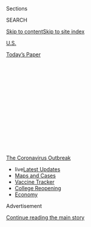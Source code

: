 <div id="app">

<div>

<div>

<div>

<div class="NYTAppHideMasthead css-1q2w90k e1suatyy0">

<div class="section css-ui9rw0 e1suatyy2">

<div class="css-eph4ug er09x8g0">

<div class="css-6n7j50">

</div>

<span class="css-1dv1kvn">Sections</span>

<div class="css-10488qs">

<span class="css-1dv1kvn">SEARCH</span>

</div>

[Skip to content](#site-content)[Skip to site
index](#site-index)

</div>

<div id="masthead-section-label" class="css-1wr3we4 eaxe0e00">

[U.S.](https://www.nytimes3xbfgragh.onion/section/us)

</div>

<div class="css-10698na e1huz5gh0">

</div>

</div>

<div id="masthead-bar-one" class="section hasLinks css-15hmgas e1csuq9d3">

<div class="css-uqyvli e1csuq9d0">

</div>

<div class="css-1uqjmks e1csuq9d1">

</div>

<div class="css-9e9ivx">

[](https://myaccount.nytimes3xbfgragh.onion/auth/login?response_type=cookie&client_id=vi)

</div>

<div class="css-1bvtpon e1csuq9d2">

[Today’s
Paper](https://www.nytimes3xbfgragh.onion/section/todayspaper)

</div>

</div>

</div>

</div>

<div data-aria-hidden="false">

<div id="site-content" data-role="main">

<div>

<div class="css-1aor85t" style="opacity:0.000000001;z-index:-1;visibility:hidden">

<div class="css-1hqnpie">

<div class="css-epjblv">

<span class="css-17xtcya">[U.S.](/section/us)</span><span class="css-x15j1o">|</span><span class="css-fwqvlz">The
Mask Slackers of
1918</span>

</div>

<div class="css-k008qs">

<div class="css-1iwv8en">

<span class="css-18z7m18"></span>

<div>

</div>

</div>

<span class="css-1n6z4y">https://nyti.ms/2XpK4vD</span>

<div class="css-1705lsu">

<div class="css-4xjgmj">

<div class="css-4skfbu" data-role="toolbar" data-aria-label="Social Media Share buttons, Save button, and Comments Panel with current comment count" data-testid="share-tools">

  - 
  - 
  - 
  - 
    
    <div class="css-6n7j50">
    
    </div>

  - 
  - 

</div>

</div>

</div>

</div>

</div>

</div>

<div id="NYT_TOP_BANNER_REGION" class="css-13pd83m">

<div>

<div id="styln-prism-menu-1592847958612" class="section interactive-content interactive-size-medium css-1edisqu">

<div class="css-17ih8de interactive-body">

<div id="scroll-container" class="css-1gj85ro">

[<span class="styln-title-wrap"><span class="css-1pje3qr">The
Coronavirus</span><span class="css-1pje3qr">
Outbreak</span></span>](https://www.nytimes3xbfgragh.onion/news-event/coronavirus?action=click&pgtype=Article&state=default&region=TOP_BANNER&context=storylines_menu)

  - <span class="css-kqxiym" data-emphasize="true">live</span>[Latest
    Updates](https://www.nytimes3xbfgragh.onion/2020/08/04/world/coronavirus-cases.html?action=click&pgtype=Article&state=default&region=TOP_BANNER&context=storylines_menu)
  - [Maps and
    Cases](https://www.nytimes3xbfgragh.onion/interactive/2020/us/coronavirus-us-cases.html?action=click&pgtype=Article&state=default&region=TOP_BANNER&context=storylines_menu)
  - [Vaccine
    Tracker](https://www.nytimes3xbfgragh.onion/interactive/2020/science/coronavirus-vaccine-tracker.html?action=click&pgtype=Article&state=default&region=TOP_BANNER&context=storylines_menu)
  - [College
    Reopening](https://www.nytimes3xbfgragh.onion/2020/08/02/us/covid-college-reopening.html?action=click&pgtype=Article&state=default&region=TOP_BANNER&context=storylines_menu)
  - [Economy](https://www.nytimes3xbfgragh.onion/live/2020/08/04/business/stock-market-today-coronavirus?action=click&pgtype=Article&state=default&region=TOP_BANNER&context=storylines_menu)

</div>

</div>

</div>

</div>

</div>

<div id="top-wrapper" class="css-1sy8kpn">

<div id="top-slug" class="css-l9onyx">

Advertisement

</div>

[Continue reading the main
story](#after-top)

<div class="ad top-wrapper" style="text-align:center;height:100%;display:block;min-height:250px">

<div id="top" class="place-ad" data-position="top" data-size-key="top">

</div>

</div>

<div id="after-top">

</div>

</div>

<div>

<div id="sponsor-wrapper" class="css-1hyfx7x">

<div id="sponsor-slug" class="css-19vbshk">

Supported by

</div>

[Continue reading the main
story](#after-sponsor)

<div id="sponsor" class="ad sponsor-wrapper" style="text-align:center;height:100%;display:block">

</div>

<div id="after-sponsor">

</div>

</div>

<div class="css-186x18t">

</div>

<div class="css-1vkm6nb ehdk2mb0">

# The Mask Slackers of 1918

</div>

As the influenza pandemic swept across the United States in 1918 and
1919, masks took a role in political and cultural wars.

<div class="css-79elbk" data-testid="photoviewer-wrapper">

<div class="css-z3e15g" data-testid="photoviewer-wrapper-hidden">

</div>

<div class="css-1a48zt4 ehw59r15" data-testid="photoviewer-children">

![<span class="css-16f3y1r e13ogyst0" data-aria-hidden="true">People
waiting for masks in San Francisco in
1918.</span><span class="css-cnj6d5 e1z0qqy90" itemprop="copyrightHolder"><span class="css-1ly73wi e1tej78p0">Credit...</span><span><span>Hamilton
Henry Dobbin, via California State
Library</span></span></span>](https://static01.graylady3jvrrxbe.onion/images/2020/07/16/multimedia/00xp-1918masks-03/00xp-1918masks-03-articleLarge.jpg?quality=75&auto=webp&disable=upscale)

</div>

</div>

<div class="css-18e8msd">

<div class="css-vp77d3 epjyd6m0">

<div class="css-hus3qt ey68jwv0" data-aria-hidden="true">

[![Christine
Hauser](https://static01.graylady3jvrrxbe.onion/images/2018/02/16/multimedia/author-christine-hauser/author-christine-hauser-thumbLarge.jpg
"Christine Hauser")](https://www.nytimes3xbfgragh.onion/by/christine-hauser)

</div>

<div class="css-1baulvz">

By [<span class="css-1baulvz last-byline" itemprop="name">Christine
Hauser</span>](https://www.nytimes3xbfgragh.onion/by/christine-hauser)

</div>

</div>

  - 
    
    <div class="css-ld3wwf e16638kd2">
    
    Published Aug. 3, 2020Updated Aug. 4, 2020,
    <span class="css-epvm6">9:16 a.m.
    ET</span>
    
    </div>

  - 
    
    <div class="css-4xjgmj">
    
    <div class="css-pvvomx" data-role="toolbar" data-aria-label="Social Media Share buttons, Save button, and Comments Panel with current comment count" data-testid="share-tools">
    
      - 
      - 
      - 
      - 
        
        <div class="css-6n7j50">
        
        </div>
    
      - 
      - 
    
    </div>
    
    </div>

</div>

</div>

<div class="section meteredContent css-1r7ky0e" name="articleBody" itemprop="articleBody">

<div class="css-1fanzo5 StoryBodyCompanionColumn">

<div class="css-53u6y8">

The masks were called muzzles, germ shields and dirt traps. They gave
people a “pig-like snout.” Some people snipped holes in their masks to
smoke cigars. Others fastened them to dogs in mockery. Bandits used them
to rob banks.

More than a century ago, as the 1918 influenza pandemic raged in the
United States, masks of gauze and cheesecloth became the facial front
lines in the battle against the virus. But as they have now, the masks
also stoked political division. Then, as now, medical authorities urged
the wearing of masks to help slow the spread of disease. And then, as
now, some people resisted.

In 1918 and 1919, as bars, saloons, restaurants, theaters and schools
were closed, masks became a scapegoat, a symbol of government overreach,
inspiring protests, petitions and defiant bare-face gatherings. All the
while, thousands of Americans were dying in a deadly pandemic.

## 1918: The infection spreads.

The first infections were identified in March, at an Army base in
Kansas, where 100 soldiers were infected. Within a week, the [number of
flu cases grew
fivefold,](https://www.cdc.gov/flu/pandemic-resources/1918-commemoration/pandemic-timeline-1918.htm)
and soon the disease was taking hold across the country, prompting some
cities to impose quarantines and mask orders to contain it.

</div>

</div>

<div class="css-1fanzo5 StoryBodyCompanionColumn">

<div class="css-53u6y8">

By the fall of 1918, seven cities — San Francisco, Seattle, Oakland,
Sacramento, Denver, Indianapolis and Pasadena, Calif. — had put in
effect mandatory face mask laws, said [Dr. Howard
Markel](http://chm.med.umich.edu/about/howard-markel-m-d-ph-d/), a
historian of epidemics and the author of
“[Quarantine\!](https://jhupbooks.press.jhu.edu/title/quarantine)”

Organized resistance to mask wearing was not common, Dr. Markel said,
but it was present. “There were flare-ups, there were scuffles and there
were occasional groups, like the Anti-Mask League,” he said, “but that
is the exception rather than the rule.”

At the forefront of the safety measures was San Francisco, where a man
returning from a trip to Chicago apparently carried the virus home,
according to [archives about the pandemic at the University of
Michigan.](http://www.influenzaarchive.org/cities/city-sanfrancisco.html)

By the end of October, there were more than 60,000 cases statewide, with
7,000 of them in San Francisco. It soon became known as the “masked
city.”

</div>

</div>

<div class="css-79elbk" data-testid="photoviewer-wrapper">

<div class="css-z3e15g" data-testid="photoviewer-wrapper-hidden">

</div>

<div class="css-1a48zt4 ehw59r15" data-testid="photoviewer-children">

![<span class="css-16f3y1r e13ogyst0" data-aria-hidden="true">Workers at
an information desk wearing masks in San Francisco in
1918.</span><span class="css-cnj6d5 e1z0qqy90" itemprop="copyrightHolder"><span class="css-1ly73wi e1tej78p0">Credit...</span><span>Hamilton
Henry Dobbin, via California State
Library</span></span>](https://static01.graylady3jvrrxbe.onion/images/2020/07/16/multimedia/00xp-1918masks-06/00xp-1918masks-06-articleLarge.jpg?quality=75&auto=webp&disable=upscale)

</div>

</div>

<div class="css-1fanzo5 StoryBodyCompanionColumn">

<div class="css-53u6y8">

“The Mask Ordinance,” signed by Mayor James Rolph on Oct. 22, made San
Francisco the first American city to require face coverings, which had
to be four layers thick.

</div>

</div>

<div class="css-1fanzo5 StoryBodyCompanionColumn">

<div class="css-53u6y8">

## Masks that looked like ‘slabs of ravioli’

Resisters complained about appearance, comfort and freedom, even after
the flu [killed an estimated 195,000 Americans in October
alone.](https://www.cdc.gov/flu/pandemic-resources/1918-commemoration/pandemic-timeline-1918.htm)

Alma Whitaker, writing in The Los Angeles Times on Oct. 22, 1918,
reviewed masks’ impact on society and celebrity, saying famous people
shunned them because it was “so horrid” to go unrecognized.

“The big restaurants are the funniest sights, with all the waiters and
diners masked, the latter just raising their screen to pop in a mouthful
of food,” she
wrote.

<div id="NYT_MAIN_CONTENT_1_REGION" class="css-9tf9ac">

<div>

<div id="styln-covid-updates-world" class="section interactive-content interactive-size-medium css-1ftcdic">

<div class="css-17ih8de interactive-body">

<div id="styln-briefing-block" data-asset-id="QXJ0aWNsZTpueXQ6Ly9hcnRpY2xlLzNhNGMwYWI5LWIwY2QtNWQwOS1hZTgwLTdjMGU3ZTA1OWQ2OA==">

<div class="briefing-block-header-section">

# [Latest Updates: Global Coronavirus Outbreak](https://www.nytimes3xbfgragh.onion/2020/08/04/world/coronavirus-cases.html?action=click&pgtype=Article&state=default&region=MAIN_CONTENT_1&context=storylines_live_updates)

<div class="briefing-block-ts">

Updated 2020-08-04T18:55:17.683Z

</div>

</div>

  - [Public and private schools in Maryland and elsewhere are divided
    over in-person
    instruction.](https://www.nytimes3xbfgragh.onion/2020/08/04/world/coronavirus-cases.html?action=click&pgtype=Article&state=default&region=MAIN_CONTENT_1&context=storylines_live_updates#link-4825b93)
  - [N.Y.C.’s health commissioner resigns after clashing with the mayor
    over the
    virus.](https://www.nytimes3xbfgragh.onion/2020/08/04/world/coronavirus-cases.html?action=click&pgtype=Article&state=default&region=MAIN_CONTENT_1&context=storylines_live_updates#link-4d1eafa8)
  - [‘Long days, long nights’: Washington prepares for a prolonged fight
    over virus
    relief.](https://www.nytimes3xbfgragh.onion/2020/08/04/world/coronavirus-cases.html?action=click&pgtype=Article&state=default&region=MAIN_CONTENT_1&context=storylines_live_updates#link-6b644638)

<div class="briefing-block-footer">

<div class="briefing-block-footer-meta">

[See more
updates](https://www.nytimes3xbfgragh.onion/2020/08/04/world/coronavirus-cases.html?action=click&pgtype=Article&state=default&region=MAIN_CONTENT_1&context=storylines_live_updates)

</div>

<div class="briefing-block-briefinglinks">

<span>More live coverage:</span>
[Markets](https://www.nytimes3xbfgragh.onion/live/2020/08/04/business/stock-market-today-coronavirus?action=click&pgtype=Article&state=default&region=MAIN_CONTENT_1&context=storylines_live_updates)

</div>

</div>

</div>

</div>

</div>

</div>

</div>

When Ms. Whitaker herself declined to wear one, she was “forcibly taken”
to the Red Cross as a “slacker,” and ordered to make one and put it
on.

</div>

</div>

<div class="css-79elbk" data-testid="photoviewer-wrapper">

<div class="css-z3e15g" data-testid="photoviewer-wrapper-hidden">

</div>

<div class="css-1a48zt4 ehw59r15" data-testid="photoviewer-children">

<div class="css-1xdhyk6 erfvjey0">

<span class="css-1ly73wi e1tej78p0">Image</span>

<div class="css-zjzyr8">

<div data-testid="lazyimage-container" style="height:286.1333333333333px">

</div>

</div>

</div>

<span class="css-16f3y1r e13ogyst0" data-aria-hidden="true">A policeman
wearing a flu mask talking to a couple, one masked, one
not.</span><span class="css-cnj6d5 e1z0qqy90" itemprop="copyrightHolder"><span class="css-1ly73wi e1tej78p0">Credit...</span><span>Hamilton
Henry Dobbin, via California State Library</span></span>

</div>

</div>

<div class="css-1fanzo5 StoryBodyCompanionColumn">

<div class="css-53u6y8">

The San Francisco Chronicle said the simplest type of mask was of folded
gauze affixed with elastic or tape. The police went for gauze masks,
which resembled an unflattering “nine ordinary slabs of ravioli arranged
in a square.”

</div>

</div>

<div class="css-1fanzo5 StoryBodyCompanionColumn">

<div class="css-53u6y8">

There was room for creativity. Some of the coverings were “fearsome
looking machines” that lent a “pig-like aspect” to the wearer’s face.

## Mask court

The penalty for violators was $5 to $10, or 10 days’ imprisonment.

On Nov. 9, 1,000 people were arrested, The San Francisco Chronicle
reported. City prisons swelled to standing room only; police shifts and
court sessions were added to help manage.

“Where is your mask?” Judge Mathew Brady asked offenders at the Hall of
Justice, where sessions dragged into night. Some gave fake names, said
they just wanted to light a cigar or that they hated following laws.

Jail terms of 8 hours to 10 days were given out. Those who could not pay
$5 were jailed for 48
hours.

</div>

</div>

<div class="css-79elbk" data-testid="photoviewer-wrapper">

<div class="css-z3e15g" data-testid="photoviewer-wrapper-hidden">

</div>

<div class="css-1a48zt4 ehw59r15" data-testid="photoviewer-children">

<div class="css-1xdhyk6 erfvjey0">

<span class="css-1ly73wi e1tej78p0">Image</span>

<div class="css-zjzyr8">

<div data-testid="lazyimage-container" style="height:257.77777777777777px">

</div>

</div>

</div>

<span class="css-16f3y1r e13ogyst0" data-aria-hidden="true">Rail
commuters wearing white protective masks, one with the additional
message “wear a mask or go to jail,” during the 1918 influenza pandemic
in
California.</span><span class="css-cnj6d5 e1z0qqy90" itemprop="copyrightHolder"><span class="css-1ly73wi e1tej78p0">Credit...</span><span>Vintage
Space/Alamy</span></span>

</div>

</div>

<div class="css-1fanzo5 StoryBodyCompanionColumn">

<div class="css-53u6y8">

## The ‘mask slacker’ of San Francisco is shot.

On Oct. 28, a blacksmith named James Wisser stood on Powell and Market
streets in front of a drugstore, urging a crowd to dispose of their
masks, which he described as “bunk.”

A health inspector, Henry D. Miller, led him to the drugstore to buy a
mask.

At the door, Mr. Wisser struck Mr. Miller with a sack of silver dollars
and knocked him to the ground, The San Francisco Chronicle reported.
While being “pummeled,” Mr. Miller, 62, fired four times with a
revolver. Passers-by “scurried for cover,” The Associated Press said.

</div>

</div>

<div class="css-1fanzo5 StoryBodyCompanionColumn">

<div class="css-53u6y8">

Mr. Wisser was injured, as were two bystanders. He was charged with
disturbing the peace, resisting an officer and assault. The inspector
was charged with assault with a deadly weapon.

## In Los Angeles, ‘To Mask or Not to Mask.’

That was the headline for a report published in The Los Angeles Times
when city officials met in November to decide whether to require
residents to wear “germ scarers” or “flu-scarers.”

Public feedback was invited. Some supported masks so theaters, churches
and schools could operate. Opponents said masks were “mere dirt and dust
traps and do more harm than good.”

“I have seen some persons wearing their masks for a while hanging about
their necks, and then apply them to their faces, forgetting that they
might have picked up germs while dangling about their clothes,” Dr. E.W.
Fleming said in a Los Angeles Times report.

An ear, nose and throat specialist, Dr. John J. Kyle, said: “I saw a
woman in a restaurant today with a mask on. She was in ordinary street
clothes, and every now and then she raised her hand to her face and
fussed with the mask.”

## In Illinois, the right to choose, and to reject.

Suffragists fighting for the right to vote made a gesture that rejected
covering their mouths at a time when their voices were crucial.

At the annual convention of the Illinois Equal Suffrage Association, in
October 1918, they set chairs four feet apart, closed doors to the
public and limited attendance to 100 delegates, the Chicago Daily
Tribune
reported.

</div>

</div>

<div class="css-79elbk" data-testid="photoviewer-wrapper">

<div class="css-z3e15g" data-testid="photoviewer-wrapper-hidden">

</div>

<div class="css-1a48zt4 ehw59r15" data-testid="photoviewer-children">

<div class="css-1xdhyk6 erfvjey0">

<span class="css-1ly73wi e1tej78p0">Image</span>

<div class="css-zjzyr8">

<div data-testid="lazyimage-container" style="height:274.53333333333336px">

</div>

</div>

</div>

<span class="css-16f3y1r e13ogyst0" data-aria-hidden="true">Headlines
from newspapers in
Chicago.</span><span class="css-cnj6d5 e1z0qqy90" itemprop="copyrightHolder"><span class="css-1ly73wi e1tej78p0">Credit...</span><span>Chicago
History Museum/Getty Images</span></span>

</div>

</div>

<div class="css-1fanzo5 StoryBodyCompanionColumn">

<div class="css-53u6y8">

But the women “showed their scorn” for masks, it said. It’s unclear why.

Allison K. Lange, an associate history professor at Wentworth Institute
of Technology, said one reason could have been that they wanted to keep
a highly visible profile.

“Suffragists wanted to make sure their leaders were familiar political
figures,” Dr. Lange said.

## ‘Four weeks of muzzled misery’

San Francisco’s mask ordinance expired after four weeks at noon on Nov.
21. The city celebrated, and church bells tolled.

A “delinquent” bent on blowing his nose tore his mask off so quickly
that it “nearly ruptured his ear,” The San Francisco Chronicle reported.
He and others stomped on their masks in the street. As a police officer
watched, it dawned on him that “his vigil over the masks was done.”

Waiters, barkeeps and others bared their faces. Drinks were on the
house. Ice cream shops handed out treats. The sidewalks were strewn with
gauze, the “relics of a torturous month,” The Chronicle
said.

<div id="NYT_MAIN_CONTENT_3_REGION" class="css-9tf9ac">

<div>

<div id="styln-prism-freeform-1594220623585" class="section interactive-content interactive-size-medium css-1ftcdic">

<div class="css-17ih8de interactive-body">

<div id="prism-freeform-block-85410" class="css-19mumt8" data-role="complementary" data-storyline="The Coronavirus Outbreak" data-truncated="true" tabindex="0">

<div class="css-a8d9oz">

<div class="css-eb027h">

[](https://www.nytimes3xbfgragh.onion/news-event/coronavirus?action=click&pgtype=Article&state=default&region=MAIN_CONTENT_3&context=storylines_faq)

### The Coronavirus Outbreak ›

#### Frequently Asked Questions

Updated August 4, 2020

  - #### I have antibodies. Am I now immune?
    
      - As of right now,[that seems likely, for at least several
        months.](https://www.nytimes3xbfgragh.onion/2020/07/22/health/covid-antibodies-herd-immunity.html?action=click&pgtype=Article&state=default&region=MAIN_CONTENT_3&context=storylines_faq)
        There have been frightening accounts of people suffering what
        seems to be a second bout of Covid-19. But experts say these
        patients may have a drawn-out course of infection, with the
        virus taking a slow toll weeks to months after initial exposure.
        People infected with the coronavirus typically
        [produce](https://www.nature.com/articles/s41586-020-2456-9)
        immune molecules called antibodies, which are [protective
        proteins made in response to an
        infection](https://www.nytimes3xbfgragh.onion/2020/05/07/health/coronavirus-antibody-prevalence.html?action=click&pgtype=Article&state=default&region=MAIN_CONTENT_3&context=storylines_faq)[.
        These antibodies
        may](https://www.nytimes3xbfgragh.onion/2020/05/07/health/coronavirus-antibody-prevalence.html?action=click&pgtype=Article&state=default&region=MAIN_CONTENT_3&context=storylines_faq)
        last in the body [only two to three
        months](https://www.nature.com/articles/s41591-020-0965-6),
        which may seem worrisome, but that’s perfectly normal after an
        acute infection subsides, said Dr. Michael Mina, an immunologist
        at Harvard University. It may be possible to get the coronavirus
        again, but it’s highly unlikely that it would be possible in a
        short window of time from initial infection or make people
        sicker the second time.

  - #### I’m a small-business owner. Can I get relief?
    
      - The [stimulus bills enacted in
        March](https://www.nytimes3xbfgragh.onion/article/small-business-loans-stimulus-grants-freelancers-coronavirus.html?action=click&pgtype=Article&state=default&region=MAIN_CONTENT_3&context=storylines_faq)
        offer help for the millions of American small businesses. Those
        eligible for aid are businesses and nonprofit organizations with
        fewer than 500 workers, including sole proprietorships,
        independent contractors and freelancers. Some larger companies
        in some industries are also eligible. The help being offered,
        which is being managed by the Small Business Administration,
        includes the Paycheck Protection Program and the Economic Injury
        Disaster Loan program. But lots of folks have [not yet seen
        payouts.](https://www.nytimes3xbfgragh.onion/interactive/2020/05/07/business/small-business-loans-coronavirus.html?action=click&pgtype=Article&state=default&region=MAIN_CONTENT_3&context=storylines_faq)
        Even those who have received help are confused: The rules are
        draconian, and some are stuck sitting on [money they don’t know
        how to
        use.](https://www.nytimes3xbfgragh.onion/2020/05/02/business/economy/loans-coronavirus-small-business.html?action=click&pgtype=Article&state=default&region=MAIN_CONTENT_3&context=storylines_faq)
        Many small-business owners are getting less than they expected
        or [not hearing anything at
        all.](https://www.nytimes3xbfgragh.onion/2020/06/10/business/Small-business-loans-ppp.html?action=click&pgtype=Article&state=default&region=MAIN_CONTENT_3&context=storylines_faq)

  - #### What are my rights if I am worried about going back to work?
    
      - Employers have to provide [a safe
        workplace](https://www.osha.gov/SLTC/covid-19/standards.html)
        with policies that protect everyone equally. [And if one of your
        co-workers tests positive for the coronavirus, the
        C.D.C.](https://www.nytimes3xbfgragh.onion/article/coronavirus-money-unemployment.html?action=click&pgtype=Article&state=default&region=MAIN_CONTENT_3&context=storylines_faq)
        has said that [employers should tell their
        employees](https://www.cdc.gov/coronavirus/2019-ncov/community/guidance-business-response.html)
        -- without giving you the sick employee’s name -- that they may
        have been exposed to the virus.

  - #### Should I refinance my mortgage?
    
      - [It could be a good
        idea,](https://www.nytimes3xbfgragh.onion/article/coronavirus-money-unemployment.html?action=click&pgtype=Article&state=default&region=MAIN_CONTENT_3&context=storylines_faq)
        because mortgage rates have [never been
        lower.](https://www.nytimes3xbfgragh.onion/2020/07/16/business/mortgage-rates-below-3-percent.html?action=click&pgtype=Article&state=default&region=MAIN_CONTENT_3&context=storylines_faq)
        Refinancing requests have pushed mortgage applications to some
        of the highest levels since 2008, so be prepared to get in line.
        But defaults are also up, so if you’re thinking about buying a
        home, be aware that some lenders have tightened their standards.

  - #### What is school going to look like in September?
    
      - It is unlikely that many schools will return to a normal
        schedule this fall, requiring the grind of [online
        learning](https://www.nytimes3xbfgragh.onion/2020/06/05/us/coronavirus-education-lost-learning.html?action=click&pgtype=Article&state=default&region=MAIN_CONTENT_3&context=storylines_faq),
        [makeshift child
        care](https://www.nytimes3xbfgragh.onion/2020/05/29/us/coronavirus-child-care-centers.html?action=click&pgtype=Article&state=default&region=MAIN_CONTENT_3&context=storylines_faq)
        and [stunted
        workdays](https://www.nytimes3xbfgragh.onion/2020/06/03/business/economy/coronavirus-working-women.html?action=click&pgtype=Article&state=default&region=MAIN_CONTENT_3&context=storylines_faq)
        to continue. California’s two largest public school districts —
        Los Angeles and San Diego — said on July 13, that [instruction
        will be remote-only in the
        fall](https://www.nytimes3xbfgragh.onion/2020/07/13/us/lausd-san-diego-school-reopening.html?action=click&pgtype=Article&state=default&region=MAIN_CONTENT_3&context=storylines_faq),
        citing concerns that surging coronavirus infections in their
        areas pose too dire a risk for students and teachers. Together,
        the two districts enroll some 825,000 students. They are the
        largest in the country so far to abandon plans for even a
        partial physical return to classrooms when they reopen in
        August. For other districts, the solution won’t be an
        all-or-nothing approach. [Many
        systems](https://bioethics.jhu.edu/research-and-outreach/projects/eschool-initiative/school-policy-tracker/),
        including the nation’s largest, New York City, are devising
        [hybrid
        plans](https://www.nytimes3xbfgragh.onion/2020/06/26/us/coronavirus-schools-reopen-fall.html?action=click&pgtype=Article&state=default&region=MAIN_CONTENT_3&context=storylines_faq)
        that involve spending some days in classrooms and other days
        online. There’s no national policy on this yet, so check with
        your municipal school system regularly to see what is happening
        in your
community.

<div id="styln-survey-component-85410" class="styln-survey-component" data-surveyname="faq" data-surveystoryline="coronavirus">

</div>

</div>

<div class="css-6mllg9">

</div>

<div class="css-pmm6ed">

<span class="css-5gimkt"></span>

</div>

</div>

</div>

</div>

</div>

</div>

</div>

The spread had been halted. But a second wave was on the horizon.

By December, the San Francisco Board of Supervisors was again proposing
a mask requirement, meeting with testy
opposition.

</div>

</div>

<div class="css-79elbk" data-testid="photoviewer-wrapper">

<div class="css-z3e15g" data-testid="photoviewer-wrapper-hidden">

</div>

<div class="css-1a48zt4 ehw59r15" data-testid="photoviewer-children">

<div class="css-1xdhyk6 erfvjey0">

<span class="css-1ly73wi e1tej78p0">Image</span>

<div class="css-zjzyr8">

<div data-testid="lazyimage-container" style="height:279.68888888888887px">

</div>

</div>

</div>

<span class="css-16f3y1r e13ogyst0" data-aria-hidden="true">Police Court
Officials of San Francisco holding a session in the open, as a
precaution against the spreading influenza epidemic in late November of
1918.</span><span class="css-cnj6d5 e1z0qqy90" itemprop="copyrightHolder"><span class="css-1ly73wi e1tej78p0">Credit...</span><span>National
Archives</span></span>

</div>

</div>

<div class="css-1fanzo5 StoryBodyCompanionColumn">

<div class="css-53u6y8">

Around the end of the year, a bomb was defused outside the office of San
Francisco’s chief health officer, Dr. William C. Hassler. “Things were
violent and aggressive, but it was because people were losing money,”
said Brian Dolan, a medical historian at the University of California,
San Francisco. “It wasn’t about a constitutional issue; it was a money
issue.”

By the end of 1918, the death toll from influenza had reached at least
244,681, mostly in the last four months, according to government
[statistics.](https://www.cdc.gov/nchs/data/vsushistorical/mortstatsh_1918.pdf)

## 1919: A new year

In January, Pasadena’s city commission passed a mask ordinance. The
police grudgingly enforced it, cracking down on cigar smokers and
passengers in cars. Sixty people were arrested on the first day, The Los
Angeles Times reported on Jan. 22, in an article titled “Pasadena Snorts
Under Masks.”

“It is the most unpopular law ever placed on the Pasadena records,” W.S.
McIntyre, the chief of police, told the paper. “We are cursed from all
sides.”

Some mocked the rule by stretching gauze across car vents or dog snouts.
Cigar vendors said they lost customers, though enterprising aficionados
cut a hole in the cloth. (They were still arrested.) Barbers lost
shaving business. Merchants complained traffic dropped as more people
stayed home.

Petitions were circulated at cigar stands. Arrests rose, even of the
powerful. Ernest May, the president of Security National Bank of
Pasadena, and five “prominent” guests were rounded up at the Maryland
Hotel one Sunday.

They had masks on, but not covering their faces.

## The Anti-Mask League.

As the contagion moved into its second year, so did the skepticism.

</div>

</div>

<div class="css-1fanzo5 StoryBodyCompanionColumn">

<div class="css-53u6y8">

On Dec. 17, 1918, the San Francisco Board of Supervisors reinstituted
the mask ordinance after deaths started to climb, a trend that spilled
over into the new year with [1,800 flu cases and 101 deaths reported
there in the first five days of
January.](https://www.cdc.gov/flu/pandemic-resources/1918-commemoration/pandemic-timeline-1918.htm)

That board’s decision led to the creation of the Anti-Mask League, a
sign that resistance to masks was resurfacing as cities tried to
reimpose orders to wear them when infections returned.

The league was led by a woman, E.J. Harrington, a lawyer, social
activist and political opponent of the mayor. About a half-dozen other
women filled its top ranks. Eight men also joined, some of them
representing unions, along with two members of the board of supervisors
who had voted against masks.

“The masks turned into a political symbol,” Dr. Dolan
said.

</div>

</div>

<div class="css-79elbk" data-testid="photoviewer-wrapper">

<div class="css-z3e15g" data-testid="photoviewer-wrapper-hidden">

</div>

<div class="css-1a48zt4 ehw59r15" data-testid="photoviewer-children">

<div class="css-1xdhyk6 erfvjey0">

<span class="css-1ly73wi e1tej78p0">Image</span>

<div class="css-zjzyr8">

<div data-testid="lazyimage-container" style="height:306.11111111111114px">

</div>

</div>

</div>

<span class="css-16f3y1r e13ogyst0" data-aria-hidden="true">A call to
protest by the Anti-Mask League in The San Francisco Chronicle, on Jan.
25,
1919.</span><span class="css-cnj6d5 e1z0qqy90" itemprop="copyrightHolder"><span class="css-1ly73wi e1tej78p0">Credit...</span><span>UC
Berkley</span></span>

</div>

</div>

<div class="css-1fanzo5 StoryBodyCompanionColumn">

<div class="css-53u6y8">

On Jan. 25, the league held its first organizational meeting, open to
the public at the Dreamland Rink, where they united behind demands for
the repeal of the mask ordinance and for the resignations of the mayor
and health officials.

Their objections included lack of scientific evidence that masks worked
and the idea that forcing people to wear the coverings was
unconstitutional.

On Jan. 27, the league protested at a Board of Supervisors meeting, but
the mayor held his ground. There were hisses and cries of “freedom and
liberty,” [Dr. Dolan wrote in his paper on the
epidemic.](https://escholarship.org/uc/item/5q91q53r)

</div>

</div>

<div class="css-1fanzo5 StoryBodyCompanionColumn">

<div class="css-53u6y8">

Repeal came a few days later on Feb. 1, when Mayor Rolph cited a
downturn in infections.

But a third wave of flu rolled in late that year. The final death toll
reached an estimated 675,000 nationwide, or 30 for every 1,000 people in
San Francisco, making it one of the worst-hit cities in America.

Dr. Dolan said the story of the Anti-Mask League, which has drawn
renewed interest now in 2020, demonstrates the disconnect between
individual choice and universal compliance.

That sentiment echoes through the century from the voice of a San
Francisco railway worker named Frank Cocciniglia.

Arrested on Kearny Street in January, Mr. Cocciniglia told the judge
that he “was not disposed to do anything not in harmony with his
feelings,” according to a Los Angeles Times report.

He was sentenced to five days in jail.

“That suits me,” Mr. Cocciniglia said as he left the stand. “I won’t
have to wear a mask there.”

Alain Delaqueriere contributed research.

</div>

</div>

<div>

</div>

</div>

<div>

</div>

<div>

</div>

<div>

</div>

<div>

<div id="bottom-wrapper" class="css-1ede5it">

<div id="bottom-slug" class="css-l9onyx">

Advertisement

</div>

[Continue reading the main
story](#after-bottom)

<div id="bottom" class="ad bottom-wrapper" style="text-align:center;height:100%;display:block;min-height:90px">

</div>

<div id="after-bottom">

</div>

</div>

</div>

</div>

</div>

## Site Index

<div>

</div>

## Site Information Navigation

  - [© <span>2020</span> <span>The New York Times
    Company</span>](https://help.nytimes3xbfgragh.onion/hc/en-us/articles/115014792127-Copyright-notice)

<!-- end list -->

  - [NYTCo](https://www.nytco.com/)
  - [Contact
    Us](https://help.nytimes3xbfgragh.onion/hc/en-us/articles/115015385887-Contact-Us)
  - [Work with us](https://www.nytco.com/careers/)
  - [Advertise](https://nytmediakit.com/)
  - [T Brand Studio](http://www.tbrandstudio.com/)
  - [Your Ad
    Choices](https://www.nytimes3xbfgragh.onion/privacy/cookie-policy#how-do-i-manage-trackers)
  - [Privacy](https://www.nytimes3xbfgragh.onion/privacy)
  - [Terms of
    Service](https://help.nytimes3xbfgragh.onion/hc/en-us/articles/115014893428-Terms-of-service)
  - [Terms of
    Sale](https://help.nytimes3xbfgragh.onion/hc/en-us/articles/115014893968-Terms-of-sale)
  - [Site
    Map](https://spiderbites.nytimes3xbfgragh.onion)
  - [Help](https://help.nytimes3xbfgragh.onion/hc/en-us)
  - [Subscriptions](https://www.nytimes3xbfgragh.onion/subscription?campaignId=37WXW)

</div>

</div>

</div>

</div>
